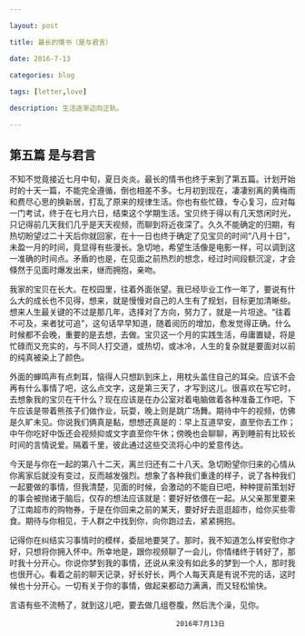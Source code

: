 ```yaml
--- 

layout: post 

title: 最长的情书（是与君言）

date: 2016-7-13

categories: blog
 
tags: [letter,love]

description: 生活逐渐迈向正轨。

---
```


## 第五篇 是与君言

不知不觉竟接近七月中旬，夏日炎炎。最长的情书也终于来到了第五篇。计划开始时的十天一篇，不能完全遵循，倒也相差不多。七月初到现在，凄凄别离的黄梅雨和费尽心思的换新居，打乱了原来的规律生活。你也有些忙碌，专心复习，应对每一门考试，终于在七月六日，结束这个学期生活。宝贝终于得以有几天悠闲时光，只记得前几天我们几乎是天天视频，而聊到将近夜深了。久久不能确定的归期，有热切盼望过二十天后你就回家，在十一日也终于确定了见宝贝的时间“八月十日”，未盈一月的时间，竟显得有些漫长。急切地，希望生活像是电影一样，可以调到这一准确的时间点。矛盾的也是，在见面之前热烈的想念，经过时间段额沉淀，才会倏然于见面时爆发出来，继而拥抱，亲吻。

我家的宝贝在长大。在校园里，往着外面张望。我已经毕业工作一年了，要说有什么大的成长也不见得，想来，就是慢慢对自己的人生有了规划，目标更加清晰些。想来人生最关键的不过是那几年，选择对了方向，努力了，就是一片坦途。“往着不可及，来者犹可追”，这句话早早知道，随着阅历的增加，愈发觉得正确。什么时候都不会晚，重要的是去想，去做。宝贝这一个月的实践生活，毋庸置疑，将是忙碌而又充实的，与不同人打交道，或热切，或冰冷，人生的复杂就是要面对以前的纯真被染上了颜色。

外面的蝉鸣声有点刺耳，恼得人只想趴到床上，用枕头盖住自己的耳朵。应该不会再有什么事情了吧，这么点文字，这是第三天了，才写到这儿。很喜欢在写它时，去想象我的宝贝在干什么？现在应该是在办公室对着电脑做着各种准备工作吧，下午应该是带着熊孩子们做作业，玩耍，晚上则是跳广场舞。期待中午的视频，仿佛是久旷未见。你说我们俩真是黏，想想还真是的：早上互道早安，直至你去工作；中午你吃好中饭还会视频抑或文字直至你午休；傍晚也会聊聊，再到睡前有比较长时间的言情说爱。隔着千里，彼此通过这些交流将心中的爱意传达。

今天是与你在一起的第八十二天，离兰归还有二十八天。急切盼望你归来的心情从你离家后就没有变过，反而越发强烈。想象了各种我们重逢的样子，说了各种我们一起要做的事情，但我清楚，见面的时候，会激动的不能自已吧，种种提前策划好的事会被抛诸于脑后，仅存的想法应该就是：要好好依偎在一起。从父亲那里要来了江南超市的购物券，于是在你回来之前的某天，要好好去逛逛超市，给你买些零食。期待与你相见，于人群之中找到你，向你跑过去，紧紧拥抱。

记得你在纠结实习事情时的模样，委屈地要哭了。那时，我不知道怎么样安慰你才好，只想将你拥入怀中。所幸地是，跟你视频聊了一会儿，你情绪终于转好了，那时我十分开心。你说你梦到我的事情，还说从来没有如此多的梦到一个人，那时我也很开心。看着之前的聊天记录，好长好长，两个人每天真是有说不完的话，这时候也十分开心。一切有关于你的事情，做起来都动力满满，而又轻松愉快。

言语有些不流畅了，就到这儿吧，要去做几组卷腹，然后洗个澡，见你。

                                             2016年7月13日
